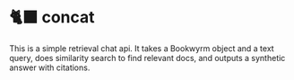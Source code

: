 # 🐈‍⬛ concat

This is a simple retrieval chat api. It takes a Bookwyrm object and a text query, does similarity search to find relevant docs, and outputs a synthetic answer with citations.
